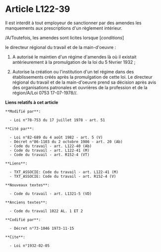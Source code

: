 # Article L122-39

Il est interdit à tout employeur de sanctionner par des amendes les manquements aux prescriptions d'un règlement intérieur.

/A/Toutefois, les amendes sont licites lorsque [*conditions*]

le directeur régional du travail et de la main-d'oeuvre :

1. A autorisé le maintien d'un régime d'amendes là où il existait antérieurement à la promulgation de la loi du 5 février
1932 ;

2. Autorise la création ou l'institution d'un tel régime dans des établissements créés après la promulgation de cette loi. Le
directeur régional du travail et de la main-d'oeuvre prend sa décision après avis des organisations patronales et ouvrières
de la profession et de la région/A/Loi 0753 17-07-1978//.

**Liens relatifs à cet article**

	**Modifié par**:

	  - Loi n°78-753 du 17 juillet 1978 - art. 51

	**Cité par**:

	  - Loi n°82-689 du 4 août 1982 - art. 5 (V)
	  - Décret n°86-1103 du 2 octobre 1986 - art. 20 (Ab)
	  - Code du travail - art. L122-40 (Ab)
	  - Code du travail - art. L122-41 (M)
	  - Code du travail - art. R152-4 (VT)

	**Liens**:

	  - TXT_ASSOCIE: Code du travail - art. L122-41 (M)
	  - TXT_ASSOCIE: Code du travail - art. R152-4 (V)

	**Nouveaux textes**:

	  - Code du travail - art. L1321-5 (VD)

	**Anciens textes**:

	  - Code du travail 1022 AL. 1 ET 2

	**Codifié par**:

	  - Décret n°73-1046 1973-11-15

	**Cite**:

	  - Loi n°1932-02-05
